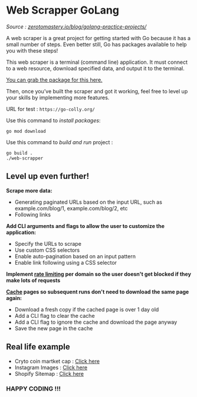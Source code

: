 # Web Scrapper GoLang 

*Source : [zerotomastery.io/blog/golang-practice-projects/](https://zerotomastery.io/blog/golang-practice-projects/)*

A web scraper is a great project for getting started with Go because it has a small number of steps. Even better still, Go has packages available to help you with these steps!

This web scraper is a terminal (command line) application. It must connect to a web resource, download specified data, and output it to the terminal.

[You can grab the package for this here.](https://pkg.go.dev/github.com/gocolly/colly/v2#section-readme)

Then, once you’ve built the scraper and got it working, feel free to level up your skills by implementing more features.

URL for test : `https://go-colly.org/`

Use this command to *install packages*:
```
go mod download
```

Use this command to *build and run* project :
```
go build . 
./web-scrapper
```

## Level up even further!
**Scrape more data:**
- Generating paginated URLs based on the input URL, such as<br> example.com/blog/1, example.com/blog/2, etc
- Following links

**Add CLI arguments and flags to allow the user to customize the application:**
- Specify the URLs to scrape
- Use custom CSS selectors
- Enable auto-pagination based on an input pattern
- Enable link following using a CSS selector

**Implement [rate limiting](https://en.wikipedia.org/wiki/Rate_limiting) per domain so the user doesn't get blocked if they make lots of requests**

**[Cache](https://en.wikipedia.org/wiki/Cache_(computing)) pages so subsequent runs don't need to download the same page again:**
- Download a fresh copy if the cached page is over 1 day old
- Add a CLI flag to clear the cache
- Add a CLI flag to ignore the cache and download the page anyway
- Save the new page in the cache

## Real life example
* Cryto coin martket cap : [Click here](https://go-colly.org/docs/examples/cryptocoinmarketcap/)
* Instagram Images : [Click here](https://go-colly.org/docs/examples/instagram/)
* Shopify Sitemap : [Click here](https://go-colly.org/docs/examples/shopify_sitemap/)

### HAPPY CODING !!!